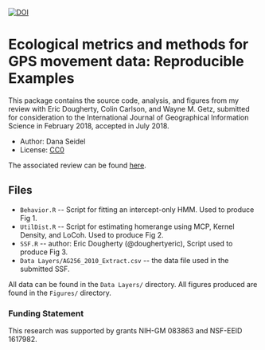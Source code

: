 [![DOI](https://zenodo.org/badge/DOI/10.5281/zenodo.1185383.svg)](https://doi.org/10.5281/zenodo.1185383)

Ecological metrics and methods for GPS movement data: Reproducible Examples
=======================================================================

This package contains the source code, analysis, and figures from my 
review with Eric Dougherty, Colin Carlson, and Wayne M. Getz, submitted for
consideration to the International Journal of Geographical Information Science
in February 2018, accepted in July 2018. 

- Author: Dana Seidel 
- License: [CC0](http://creativecommons.org/publicdomain/zero/1.0/)

The associated review can be found [here](https://doi.org/10.1080/13658816.2018.1498097).

## Files
- `Behavior.R` --  Script for fitting an intercept-only HMM. Used to produce Fig 1.
- `UtilDist.R` -- Script for estimating homerange using MCP, Kernel Density, and LoCoh. Used to produce Fig 2. 
- `SSF.R` -- author: Eric Dougherty (@doughertyeric), Script used to produce Fig 3. 
- `Data Layers/AG256_2010_Extract.csv` -- the data file used in the submitted SSF. 
 
All data can be found in the `Data Layers/` directory. All figures produced
are found in the `Figures/` directory. 

### Funding Statement
This research was supported by grants NIH-GM 083863 and NSF-EEID 1617982.
